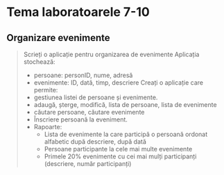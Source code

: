 # Tema laboratoarele 7-10

## Organizare evenimente
>Scrieți o aplicație pentru organizarea de evenimente
>Aplicația stochează:
>- persoane: personID, nume, adresă
>- evenimente: ID, dată, timp, descriere
>Creați o aplicație care permite:
> - gestiunea listei de persoane și evenimente.
> - adaugă, șterge, modifică, lista de persoane, lista de evenimente
> - căutare persoane, căutare evenimente
> - Înscriere persoană la eveniment.
> - Rapoarte: 
>   - Lista de evenimente la care participă o persoană ordonat alfabetic după descriere, după dată
>   - Persoane participante la cele mai multe evenimente
>   - Primele 20% evenimente cu cei mai mulți participanți (descriere, număr participanți)
